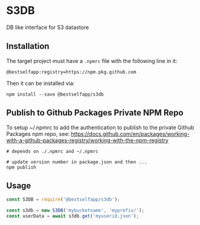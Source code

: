 # S3DB

DB like interface for S3 datastore

## Installation

The target project must have a `.npmrc` file with the following line in it:
```
@bestselfapp:registry=https://npm.pkg.github.com
```

Then it can be installed via:

```shell
npm install --save @bestselfapp/s3db
```

## Publish to Github Packages Private NPM Repo

To setup ~/.npmrc to add the authentication to publish to the private Github Packages npm repo, see:
https://docs.github.com/en/packages/working-with-a-github-packages-registry/working-with-the-npm-registry

```shell
# depends on ./.npmrc and ~/.npmrc

# update version number in package.json and then ...
npm publish
```

## Usage

```javascript
const S3DB = require('@bestselfapp/s3db');

const s3db = new S3DB('mybucketname', 'myprefix/');
const userData = await s3db.get('myuserid.json');
```
